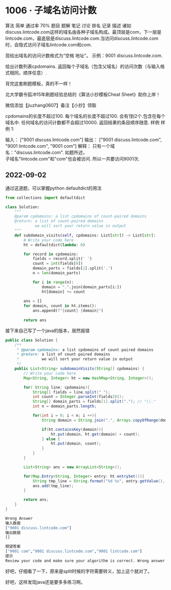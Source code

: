 # 1006 · 子域名访问计数
算法
简单
通过率
70%
题目
题解
笔记
讨论
排名
记录
描述
诸如discuss.lintcode.com这样的域名由各种子域名构成。最顶层是com，下一层是lintcode.com，最底层是discuss.lintcode.com.当访问discuss.lintcode.com时，会隐式访问子域名lintcode.com和com.

现给出域名的访问计数格式为“空格 地址”。 示例：9001 discuss.lintcode.com.

给出计数列表cpdomains. 返回每个子域名（包含父域名）的访问次数（与输入格式相同，顺序任意）.

背完这套刷题模板，真的不一样！

北大学霸令狐冲15年刷题经验总结的《算法小抄模板Cheat Sheet》助你上岸！

微信添加【jiuzhang0607】备注【小抄】领取


cpdomains的长度不超过100.
每个域名的长度不超过100.
会有1到2个.包含在每个域名中.
任何域名的访问计数都不会超过10000.
返回结果的条目顺序随意.
样例
样例 1:

输入： 
["9001 discuss.lintcode.com"]
输出： 
["9001 discuss.lintcode.com", "9001 lintcode.com", "9001 com"]
解释： 
只有一个域名："discuss.lintcode.com". 如题所述，  
子域名"lintcode.com"和"com"也会被访问. 所以一共要访问9001次.

## 2022-09-02

通过这道题，可以掌握python defaultdict的用法

```python
from collections import defaultdict

class Solution:
    """
    @param cpdomains: a list cpdomains of count-paired domains
    @return: a list of count-paired domains
             we will sort your return value in output
    """
    def subdomain_visits(self, cpdomains: List[str]) -> List[str]:
        # Write your code here
        ht = defaultdict(lambda: 0)

        for record in cpdomains:
            fields = record.split(' ')
            count = int(fields[0])
            domain_parts = fields[1].split('.')
            n = len(domain_parts)

            for i in range(n):
                domain = ".".join(domain_parts[i:])
                ht[domain] += count
        
        ans = []
        for domain, count in ht.items():
            ans.append(f"{count} {domain}")
        
        return ans
```

接下来自己写了一个java的版本，居然报错

```java
public class Solution {
    /**
     * @param cpdomains: a list cpdomains of count-paired domains
     * @return: a list of count-paired domains
     *          we will sort your return value in output
     */
    public List<String> subdomainVisits(String[] cpdomains) {
        // Write your code here
        Map<String, Integer> ht = new HashMap<String, Integer>();

        for( String line: cpdomains){
            String[] fields = line.split(" ");
            int count = Integer.parseInt(fields[0]);
            String[] domain_parts = fields[1].split("."); // "\\."
            int n = domain_parts.length;

            for(int i = 0; i < n; i ++){
                String domain = String.join(".", Arrays.copyOfRange(domain_parts, i, n));

                if(ht.containsKey(domain)){
                    ht.put(domain, ht.get(domain) + count);
                } else {
                    ht.put(domain, count);
                }
            }
        }

        List<String> ans = new ArrayList<String>();

        for(Map.Entry<String, Integer> entry: ht.entrySet()){
            String tmp_line = String.format("%d %s", entry.getValue(), entry.getKey());
            ans.add(tmp_line);
        }

        return ans;
    }
}
```
```bash
Wrong Answer
输入数据
["9001 discuss.lintcode.com"]
输出数据
[]

期望答案
["9001 com","9001 discuss.lintcode.com","9001 lintcode.com"]
提示
Review your code and make sure your algorithm is correct. Wrong answer usually caused by typos if your algorithm is correct.
```
好吧，仔细看了一下，原来是split时候的字符需要转义，加上这个就对了。

好吧，这样发现java还是要多多练习啊。

